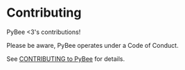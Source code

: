 # Contributing

PyBee <3's contributions!

Please be aware, PyBee operates under a Code of Conduct.

See [CONTRIBUTING to PyBee](http://pybee.org/contributing) for details.
